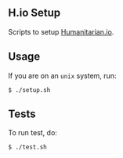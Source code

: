 ## H.io Setup
Scripts to setup [Humanitarian.io](http://humanitarian.io).

## Usage
If you are on an `unix` system, run:
```shell
$ ./setup.sh
```

## Tests
To run test, do:
```shell
$ ./test.sh
```